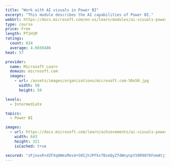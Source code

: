 ```yaml
---
title: "Work with AI visuals in Power BI"
excerpt: "This module describes the AI capabilities of Power BI."
webUrl: https://docs.microsoft.com/en-us/learn/modules/ai-visuals-power-bi/
type: course
price: Free
length: PT1H1M
ratings:
  count: 824
  average: 4.6650486
heat: 57

provider:
  name: Microsoft Learn
  domain: microsoft.com
  images:
    - url: /assets/images/organizations/microsoft.com-50x50.jpg
      width: 50
      height: 50

levels:
  - Intermediate

topics:
  - Power BI

images:
  - url: https://docs.microsoft.com/learn/achievements/ai-visuals-power-bi-social.png
    width: 643
    height: 321
    isCached: true

secured: "zFjnosR+dZFXq6WmiMes4+S0IjhJPFksfBseQyZfdWnynpt50R9076FomAtj1Pid/OSR0fbShfqtwfzVShollQ/PhfHyd98R07NNegbArFJp4RKGl/WXgEKE7Nqjck8MypczYNlz93Emr3630E9xAAjSQghurf/CTrzWGI1Nm8yI0VJg0fKSLySOl6wQra1ZPyCMCOGi0kjCNp4z/NCT1hfRX99S1WkDBzY6V/cezfCHqk0bnbfwpUn0ixK1uvhXSSLyrAzeo85I4leFwct7I+BglGY0xaDq7X59rCzB/422pdW7LgjwH734KYog/tXB4aLvS2Uriglcckih/Ls3b91L87AKRiFFBf0LUPRqFa6IyZ+pmP1dbBMLyv9aDM8o+dW8Zz5Os1z+Bdx3zNR+xwaTIuGE1GBun8TkZgUvs2g=;k2eFWhvQl3/7Myo+ijfB3Q=="
---
```


